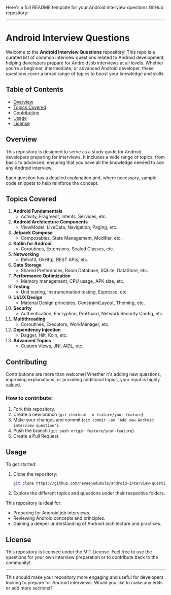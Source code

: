 Here's a full README template for your Android interview questions GitHub repository:

---

# Android Interview Questions

Welcome to the **Android Interview Questions** repository! This repo is a curated list of common interview questions related to Android development, helping developers prepare for Android job interviews at all levels. Whether you're a beginner, intermediate, or advanced Android developer, these questions cover a broad range of topics to boost your knowledge and skills.

## Table of Contents

- [Overview](#overview)
- [Topics Covered](#topics-covered)
- [Contributing](#contributing)
- [Usage](#usage)
- [License](#license)

## Overview

This repository is designed to serve as a study guide for Android developers preparing for interviews. It includes a wide range of topics, from basic to advanced, ensuring that you have all the knowledge needed to ace any Android interview.

Each question has a detailed explanation and, where necessary, sample code snippets to help reinforce the concept.

## Topics Covered

1. **Android Fundamentals**
    - Activity, Fragment, Intents, Services, etc.
2. **Android Architecture Components**
    - ViewModel, LiveData, Navigation, Paging, etc.
3. **Jetpack Compose**
    - Composables, State Management, Modifier, etc.
4. **Kotlin for Android**
    - Coroutines, Extensions, Sealed Classes, etc.
5. **Networking**
    - Retrofit, OkHttp, REST APIs, etc.
6. **Data Storage**
    - Shared Preferences, Room Database, SQLite, DataStore, etc.
7. **Performance Optimization**
    - Memory management, CPU usage, APK size, etc.
8. **Testing**
    - Unit testing, Instrumentation testing, Espresso, etc.
9. **UI/UX Design**
    - Material Design principles, ConstraintLayout, Theming, etc.
10. **Security**
    - Authentication, Encryption, ProGuard, Network Security Config, etc.
11. **Multithreading**
    - Coroutines, Executors, WorkManager, etc.
12. **Dependency Injection**
    - Dagger, Hilt, Koin, etc.
13. **Advanced Topics**
    - Custom Views, JNI, AIDL, etc.

## Contributing

Contributions are more than welcome! Whether it's adding new questions, improving explanations, or providing additional topics, your input is highly valued.

### How to contribute:

1. Fork this repository.
2. Create a new branch (`git checkout -b feature/your-feature`).
3. Make your changes and commit (`git commit -am 'Add new Android interview question'`).
4. Push the branch (`git push origin feature/your-feature`).
5. Create a Pull Request.

## Usage

To get started:

1. Clone the repository:  
   ```bash
   git clone https://github.com/naveenudumula/android-interview-questions.git
   ```
2. Explore the different topics and questions under their respective folders.

This repository is ideal for:

- Preparing for Android job interviews.
- Reviewing Android concepts and principles.
- Gaining a deeper understanding of Android architecture and practices.

## License

This repository is licensed under the MIT License. Feel free to use the questions for your own interview preparation or to contribute back to the community!

---

This should make your repository more engaging and useful for developers looking to prepare for Android interviews. Would you like to make any edits or add more sections?
